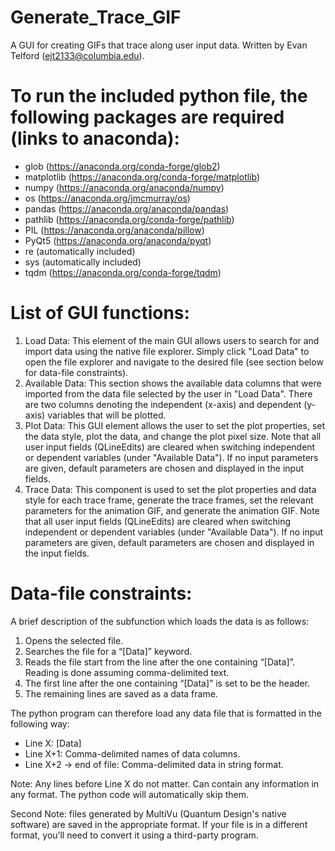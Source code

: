 # Generate_Trace_GIF
A GUI for creating GIFs that trace along user input data. Written by Evan Telford (ejt2133@columbia.edu).

# To run the included python file, the following packages are required (links to anaconda):
* glob (https://anaconda.org/conda-forge/glob2)
* matplotlib (https://anaconda.org/conda-forge/matplotlib)
* numpy (https://anaconda.org/anaconda/numpy)
* os (https://anaconda.org/jmcmurray/os)
* pandas (https://anaconda.org/anaconda/pandas)
* pathlib (https://anaconda.org/conda-forge/pathlib)
* PIL (https://anaconda.org/anaconda/pillow)
* PyQt5 (https://anaconda.org/anaconda/pyqt)
* re (automatically included)
* sys (automatically included)
* tqdm (https://anaconda.org/conda-forge/tqdm)

# List of GUI functions:
1.	Load Data:
This element of the main GUI allows users to search for and import data using the native file explorer. Simply click "Load Data" to open the file explorer and navigate to the desired file (see section below for data-file constraints).
2.	Available Data:
This section shows the available data columns that were imported from the data file selected by the user in "Load Data". There are two columns denoting the independent (x-axis) and dependent (y-axis) variables that will be plotted.
3.	Plot Data:
This GUI element allows the user to set the plot properties, set the data style, plot the data, and change the plot pixel size. Note that all user input fields (QLineEdits) are cleared when switching independent or dependent variables (under "Available Data"). If no input parameters are given, default parameters are chosen and displayed in the input fields.
4.	Trace Data:
This component is used to set the plot properties and data style for each trace frame, generate the trace frames, set the relevant parameters for the animation GIF, and generate the animation GIF. Note that all user input fields (QLineEdits) are cleared when switching independent or dependent variables (under "Available Data"). If no input parameters are given, default parameters are chosen and displayed in the input fields.

# Data-file constraints:
	
A brief description of the subfunction which loads the data is as follows:
1.	Opens the selected file.
2.	Searches the file for a “[Data]” keyword.
3.	Reads the file start from the line after the one containing “[Data]”. Reading is done assuming comma-delimited text.
4.	The first line after the one containing “[Data]” is set to be the header.
5.	The remaining lines are saved as a data frame.

The python program can therefore load any data file that is formatted in the following way:
- Line X: [Data]
- Line X+1: Comma-delimited names of data columns.
- Line X+2 → end of file: Comma-delimited data in string format.

Note: Any lines before Line X do not matter. Can contain any information in any format. The python code will automatically skip them.
	
Second Note: files generated by MultiVu (Quantum Design's native software) are saved in the appropriate format. If your file is in a different format, you’ll need to convert it using a third-party program.
